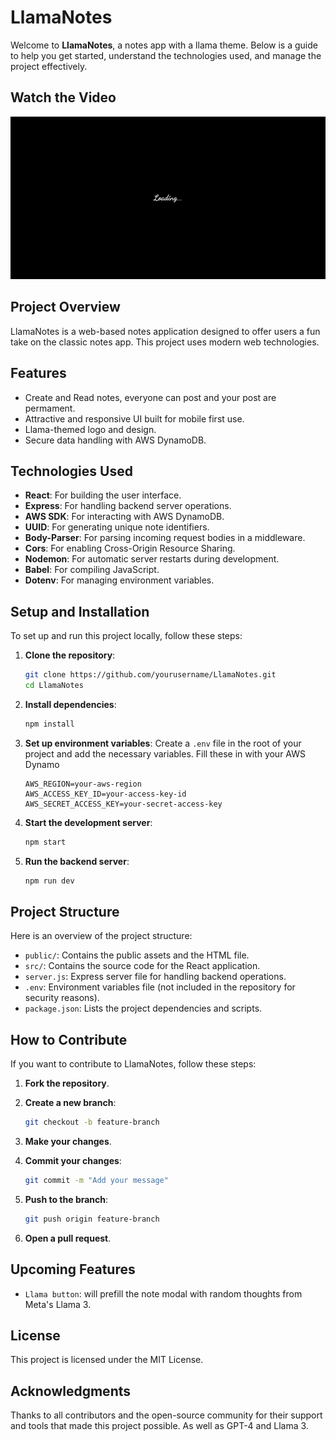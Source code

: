 # LlamaNotes

Welcome to **LlamaNotes**, a notes app with a llama theme. Below is a guide to help you get started, understand the technologies used, and manage the project effectively.

## Watch the Video

![LlamaNotes Tour](./src/media/LlamaNotesTour.gif)

## Project Overview

LlamaNotes is a web-based notes application designed to offer users a fun take on the classic notes app. This project uses modern web technologies.

## Features

- Create and Read notes, everyone can post and your post are permament.
- Attractive and responsive UI built for mobile first use.
- Llama-themed logo and design.
- Secure data handling with AWS DynamoDB.

## Technologies Used

- **React**: For building the user interface.
- **Express**: For handling backend server operations.
- **AWS SDK**: For interacting with AWS DynamoDB.
- **UUID**: For generating unique note identifiers.
- **Body-Parser**: For parsing incoming request bodies in a middleware.
- **Cors**: For enabling Cross-Origin Resource Sharing.
- **Nodemon**: For automatic server restarts during development.
- **Babel**: For compiling JavaScript.
- **Dotenv**: For managing environment variables.

## Setup and Installation

To set up and run this project locally, follow these steps:

1. **Clone the repository**:
    ```sh
    git clone https://github.com/yourusername/LlamaNotes.git
    cd LlamaNotes
    ```

2. **Install dependencies**:
    ```sh
    npm install
    ```

3. **Set up environment variables**:
    Create a `.env` file in the root of your project and add the necessary variables. Fill these in with your AWS Dynamo
    ```
    AWS_REGION=your-aws-region
    AWS_ACCESS_KEY_ID=your-access-key-id
    AWS_SECRET_ACCESS_KEY=your-secret-access-key
    ```

4. **Start the development server**:
    ```sh
    npm start
    ```

5. **Run the backend server**:
    ```sh
    npm run dev
    ```

## Project Structure

Here is an overview of the project structure:

- `public/`: Contains the public assets and the HTML file.
- `src/`: Contains the source code for the React application.
- `server.js`: Express server file for handling backend operations.
- `.env`: Environment variables file (not included in the repository for security reasons).
- `package.json`: Lists the project dependencies and scripts.

## How to Contribute

If you want to contribute to LlamaNotes, follow these steps:

1. **Fork the repository**.
2. **Create a new branch**:
    ```sh
    git checkout -b feature-branch
    ```

3. **Make your changes**.
4. **Commit your changes**:
    ```sh
    git commit -m "Add your message"
    ```

5. **Push to the branch**:
    ```sh
    git push origin feature-branch
    ```

6. **Open a pull request**.

## Upcoming Features

- `Llama button`: will prefill the note modal with random thoughts from Meta's Llama 3.

## License

This project is licensed under the MIT License.

## Acknowledgments

Thanks to all contributors and the open-source community for their support and tools that made this project possible. As well as GPT-4 and Llama 3.
